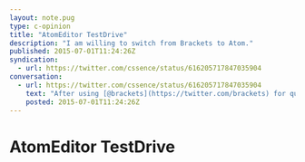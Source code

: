 ```yaml
---
layout: note.pug
type: c-opinion
title: "AtomEditor TestDrive"
description: "I am willing to switch from Brackets to Atom."
published: 2015-07-01T11:24:26Z
syndication:
  - url: https://twitter.com/cssence/status/616205717847035904
conversation:
  - url: https://twitter.com/cssence/status/616205717847035904
    text: "After using [@brackets](https://twitter.com/brackets) for quite some time I’m willing to give [@AtomEditor](https://twitter.com/AtomEditor) a try. #IDE"
    posted: 2015-07-01T11:24:26Z
---
```


# AtomEditor TestDrive
